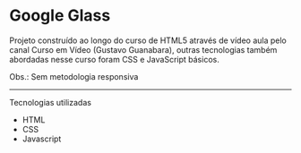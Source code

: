 # Google Glass

Projeto construído ao longo do curso de HTML5 através de vídeo aula pelo canal Curso em Vídeo (Gustavo Guanabara), 
outras tecnologias também abordadas nesse curso foram CSS e JavaScript básicos.

Obs.: Sem metodologia responsiva

<hr>

Tecnologias utilizadas
<ul>
  <li>HTML</li>
  <li>CSS</li>
  <li>Javascript</li>
</ul>
